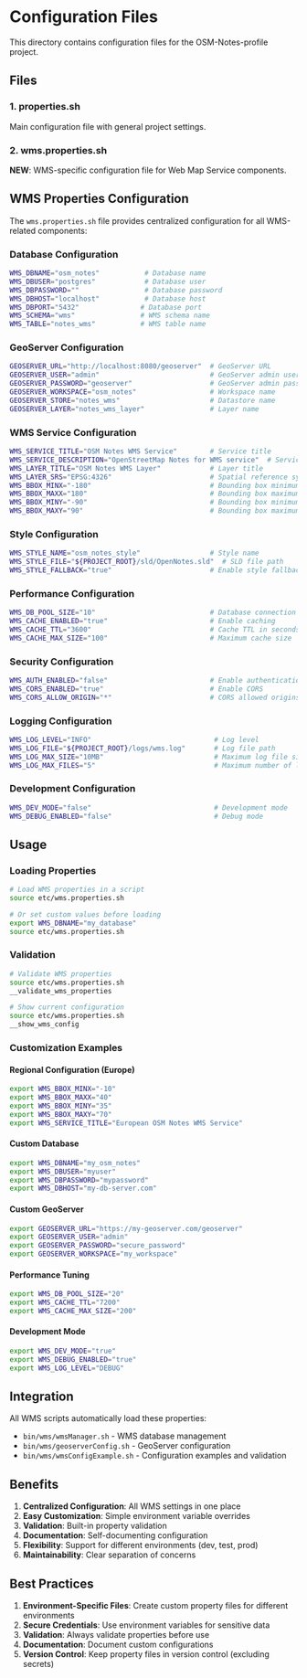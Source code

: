 # Configuration Files

This directory contains configuration files for the OSM-Notes-profile project.

## Files

### 1. properties.sh
Main configuration file with general project settings.

### 2. wms.properties.sh
**NEW**: WMS-specific configuration file for Web Map Service components.

## WMS Properties Configuration

The `wms.properties.sh` file provides centralized configuration for all WMS-related components:

### Database Configuration
```bash
WMS_DBNAME="osm_notes"           # Database name
WMS_DBUSER="postgres"            # Database user
WMS_DBPASSWORD=""                # Database password
WMS_DBHOST="localhost"           # Database host
WMS_DBPORT="5432"               # Database port
WMS_SCHEMA="wms"                # WMS schema name
WMS_TABLE="notes_wms"           # WMS table name
```

### GeoServer Configuration
```bash
GEOSERVER_URL="http://localhost:8080/geoserver"  # GeoServer URL
GEOSERVER_USER="admin"                           # GeoServer admin user
GEOSERVER_PASSWORD="geoserver"                   # GeoServer admin password
GEOSERVER_WORKSPACE="osm_notes"                  # Workspace name
GEOSERVER_STORE="notes_wms"                      # Datastore name
GEOSERVER_LAYER="notes_wms_layer"                # Layer name
```

### WMS Service Configuration
```bash
WMS_SERVICE_TITLE="OSM Notes WMS Service"        # Service title
WMS_SERVICE_DESCRIPTION="OpenStreetMap Notes for WMS service"  # Service description
WMS_LAYER_TITLE="OSM Notes WMS Layer"            # Layer title
WMS_LAYER_SRS="EPSG:4326"                        # Spatial reference system
WMS_BBOX_MINX="-180"                             # Bounding box minimum X
WMS_BBOX_MAXX="180"                              # Bounding box maximum X
WMS_BBOX_MINY="-90"                              # Bounding box minimum Y
WMS_BBOX_MAXY="90"                               # Bounding box maximum Y
```

### Style Configuration
```bash
WMS_STYLE_NAME="osm_notes_style"                 # Style name
WMS_STYLE_FILE="${PROJECT_ROOT}/sld/OpenNotes.sld"  # SLD file path
WMS_STYLE_FALLBACK="true"                        # Enable style fallback
```

### Performance Configuration
```bash
WMS_DB_POOL_SIZE="10"                            # Database connection pool size
WMS_CACHE_ENABLED="true"                         # Enable caching
WMS_CACHE_TTL="3600"                             # Cache TTL in seconds
WMS_CACHE_MAX_SIZE="100"                         # Maximum cache size
```

### Security Configuration
```bash
WMS_AUTH_ENABLED="false"                         # Enable authentication
WMS_CORS_ENABLED="true"                          # Enable CORS
WMS_CORS_ALLOW_ORIGIN="*"                        # CORS allowed origins
```

### Logging Configuration
```bash
WMS_LOG_LEVEL="INFO"                              # Log level
WMS_LOG_FILE="${PROJECT_ROOT}/logs/wms.log"       # Log file path
WMS_LOG_MAX_SIZE="10MB"                           # Maximum log file size
WMS_LOG_MAX_FILES="5"                             # Maximum number of log files
```

### Development Configuration
```bash
WMS_DEV_MODE="false"                              # Development mode
WMS_DEBUG_ENABLED="false"                         # Debug mode
```

## Usage

### Loading Properties
```bash
# Load WMS properties in a script
source etc/wms.properties.sh

# Or set custom values before loading
export WMS_DBNAME="my_database"
source etc/wms.properties.sh
```

### Validation
```bash
# Validate WMS properties
source etc/wms.properties.sh
__validate_wms_properties

# Show current configuration
source etc/wms.properties.sh
__show_wms_config
```

### Customization Examples

#### Regional Configuration (Europe)
```bash
export WMS_BBOX_MINX="-10"
export WMS_BBOX_MAXX="40"
export WMS_BBOX_MINY="35"
export WMS_BBOX_MAXY="70"
export WMS_SERVICE_TITLE="European OSM Notes WMS Service"
```

#### Custom Database
```bash
export WMS_DBNAME="my_osm_notes"
export WMS_DBUSER="myuser"
export WMS_DBPASSWORD="mypassword"
export WMS_DBHOST="my-db-server.com"
```

#### Custom GeoServer
```bash
export GEOSERVER_URL="https://my-geoserver.com/geoserver"
export GEOSERVER_USER="admin"
export GEOSERVER_PASSWORD="secure_password"
export GEOSERVER_WORKSPACE="my_workspace"
```

#### Performance Tuning
```bash
export WMS_DB_POOL_SIZE="20"
export WMS_CACHE_TTL="7200"
export WMS_CACHE_MAX_SIZE="200"
```

#### Development Mode
```bash
export WMS_DEV_MODE="true"
export WMS_DEBUG_ENABLED="true"
export WMS_LOG_LEVEL="DEBUG"
```

## Integration

All WMS scripts automatically load these properties:

- `bin/wms/wmsManager.sh` - WMS database management
- `bin/wms/geoserverConfig.sh` - GeoServer configuration
- `bin/wms/wmsConfigExample.sh` - Configuration examples and validation

## Benefits

1. **Centralized Configuration**: All WMS settings in one place
2. **Easy Customization**: Simple environment variable overrides
3. **Validation**: Built-in property validation
4. **Documentation**: Self-documenting configuration
5. **Flexibility**: Support for different environments (dev, test, prod)
6. **Maintainability**: Clear separation of concerns

## Best Practices

1. **Environment-Specific Files**: Create custom property files for different environments
2. **Secure Credentials**: Use environment variables for sensitive data
3. **Validation**: Always validate properties before use
4. **Documentation**: Document custom configurations
5. **Version Control**: Keep property files in version control (excluding secrets) 


